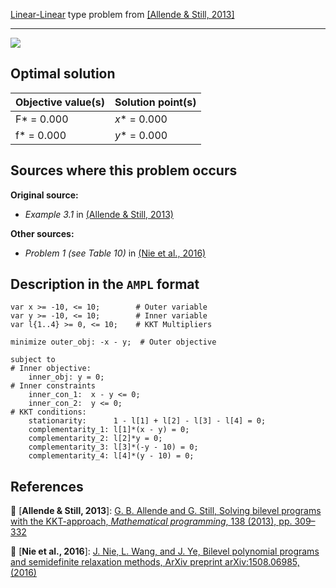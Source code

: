 [Linear-Linear](LP-LP-problems) type problem from [\[Allende & Still, 2013\]][Allende & Still, 2013]

---

![](https://github.com/basblsolver/test-problems/wiki/images/as_2013_01_eq.jpg)

## Optimal solution

Objective value(s) | Solution point(s) |
------------------ | ----------------- |
F* = 0.000         | _x_* = 0.000      |
f* = 0.000         | _y_* = 0.000      |

## Sources where this problem occurs

__Original source:__

 - _Example 3.1_ in [(Allende & Still, 2013)][Allende & Still, 2013]

__Other sources:__

 - _Problem 1 (see Table 10)_ in [(Nie et al., 2016)][Nie et al., 2016]

## Description in the `AMPL` format

```ampl
var x >= -10, <= 10;        # Outer variable
var y >= -10, <= 10;        # Inner variable
var l{1..4} >= 0, <= 10;    # KKT Multipliers

minimize outer_obj: -x - y;  # Outer objective

subject to
# Inner objective:
    inner_obj: y = 0;
# Inner constraints
    inner_con_1:  x - y <= 0;
    inner_con_2:  y <= 0;
# KKT conditions:
    stationarity:      1 - l[1] + l[2] - l[3] - l[4] = 0;
    complementarity_1: l[1]*(x - y) = 0;
    complementarity_2: l[2]*y = 0;
    complementarity_3: l[3]*(-y - 10) = 0;
    complementarity_4: l[4]*(y - 10) = 0;
```

##  References

:page_facing_up: [**Allende & Still, 2013**]: [G. B. Allende and G. Still, Solving bilevel programs with the KKT-approach, *Mathematical programming*, 138 (2013), pp. 309–332](https://doi.org/10.1007/s10107-012-0535-x)

:page_facing_up: [**Nie et al., 2016**]: [J. Nie, L. Wang, and J. Ye, Bilevel polynomial programs and semidefinite relaxation methods, ArXiv preprint arXiv:1508.06985, (2016)](https://arxiv.org/pdf/1508.06985v3.pdf)

[Allende & Still, 2013]: https://doi.org/10.1007/s10107-012-0535-x
[Nie et al., 2016]: https://arxiv.org/pdf/1508.06985v3.pdf
